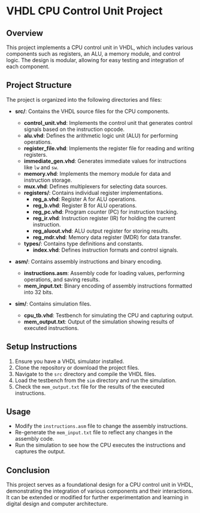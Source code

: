 # VHDL CPU Control Unit Project

## Overview
This project implements a CPU control unit in VHDL, which includes various components such as registers, an ALU, a memory module, and control logic. The design is modular, allowing for easy testing and integration of each component.

## Project Structure
The project is organized into the following directories and files:

- **src/**: Contains the VHDL source files for the CPU components.
  - **control_unit.vhd**: Implements the control unit that generates control signals based on the instruction opcode.
  - **alu.vhd**: Defines the arithmetic logic unit (ALU) for performing operations.
  - **register_file.vhd**: Implements the register file for reading and writing registers.
  - **immediate_gen.vhd**: Generates immediate values for instructions like `lw` and `sw`.
  - **memory.vhd**: Implements the memory module for data and instruction storage.
  - **mux.vhd**: Defines multiplexers for selecting data sources.
  - **registers/**: Contains individual register implementations.
    - **reg_a.vhd**: Register A for ALU operations.
    - **reg_b.vhd**: Register B for ALU operations.
    - **reg_pc.vhd**: Program counter (PC) for instruction tracking.
    - **reg_ir.vhd**: Instruction register (IR) for holding the current instruction.
    - **reg_aluout.vhd**: ALU output register for storing results.
    - **reg_mdr.vhd**: Memory data register (MDR) for data transfer.
  - **types/**: Contains type definitions and constants.
    - **index.vhd**: Defines instruction formats and control signals.

- **asm/**: Contains assembly instructions and binary encoding.
  - **instructions.asm**: Assembly code for loading values, performing operations, and saving results.
  - **mem_input.txt**: Binary encoding of assembly instructions formatted into 32 bits.

- **sim/**: Contains simulation files.
  - **cpu_tb.vhd**: Testbench for simulating the CPU and capturing output.
  - **mem_output.txt**: Output of the simulation showing results of executed instructions.

## Setup Instructions
1. Ensure you have a VHDL simulator installed.
2. Clone the repository or download the project files.
3. Navigate to the `src` directory and compile the VHDL files.
4. Load the testbench from the `sim` directory and run the simulation.
5. Check the `mem_output.txt` file for the results of the executed instructions.

## Usage
- Modify the `instructions.asm` file to change the assembly instructions.
- Re-generate the `mem_input.txt` file to reflect any changes in the assembly code.
- Run the simulation to see how the CPU executes the instructions and captures the output.

## Conclusion
This project serves as a foundational design for a CPU control unit in VHDL, demonstrating the integration of various components and their interactions. It can be extended or modified for further experimentation and learning in digital design and computer architecture.